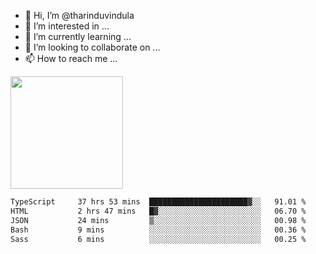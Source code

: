 - 👋 Hi, I’m @tharinduvindula
- 👀 I’m interested in ...
- 🌱 I’m currently learning ...
- 💞️ I’m looking to collaborate on ...
- 📫 How to reach me ...

<!---
tharinduvindula/tharinduvindula is a ✨ special ✨ repository because its `README.md` (this file) appears on your GitHub profile.
You can click the Preview link to take a look at your changes.
--->

<img height="180em" src="https://github-readme-stats.vercel.app/api?username=tharinduvindula&show_icons=true&hide_border=false&&count_private=true&include_all_commits=true" />


<!--START_SECTION:waka-->

```txt
TypeScript     37 hrs 53 mins  ██████████████████████▓░░   91.01 %
HTML           2 hrs 47 mins   █▓░░░░░░░░░░░░░░░░░░░░░░░   06.70 %
JSON           24 mins         ▒░░░░░░░░░░░░░░░░░░░░░░░░   00.98 %
Bash           9 mins          ░░░░░░░░░░░░░░░░░░░░░░░░░   00.36 %
Sass           6 mins          ░░░░░░░░░░░░░░░░░░░░░░░░░   00.25 %
```

<!--END_SECTION:waka-->
